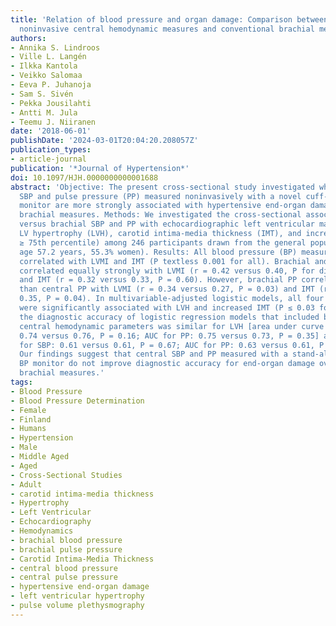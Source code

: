 ```yaml
---
title: 'Relation of blood pressure and organ damage: Comparison between feasible,
  noninvasive central hemodynamic measures and conventional brachial measures'
authors:
- Annika S. Lindroos
- Ville L. Langén
- Ilkka Kantola
- Veikko Salomaa
- Eeva P. Juhanoja
- Sam S. Sivén
- Pekka Jousilahti
- Antti M. Jula
- Teemu J. Niiranen
date: '2018-06-01'
publishDate: '2024-03-01T20:04:20.208057Z'
publication_types:
- article-journal
publication: '*Journal of Hypertension*'
doi: 10.1097/HJH.0000000000001688
abstract: 'Objective: The present cross-sectional study investigated whether central
  SBP and pulse pressure (PP) measured noninvasively with a novel cuff-based stand-alone
  monitor are more strongly associated with hypertensive end-organ damage than corresponding
  brachial measures. Methods: We investigated the cross-sectional association of central
  versus brachial SBP and PP with echocardiographic left ventricular mass index (LVMI),
  LV hypertrophy (LVH), carotid intima-media thickness (IMT), and increased IMT (IMT
  ≥ 75th percentile) among 246 participants drawn from the general population (mean
  age 57.2 years, 55.3% women). Results: All blood pressure (BP) measures were positively
  correlated with LVMI and IMT (P textless 0.001 for all). Brachial and central SBP
  correlated equally strongly with LVMI (r = 0.42 versus 0.40, P for difference 0.19)
  and IMT (r = 0.32 versus 0.33, P = 0.60). However, brachial PP correlated more strongly
  than central PP with LVMI (r = 0.34 versus 0.27, P = 0.03) and IMT (r = 0.40 versus
  0.35, P = 0.04). In multivariable-adjusted logistic models, all four BP measures
  were significantly associated with LVH and increased IMT (P ≤ 0.03 for all). However,
  the diagnostic accuracy of logistic regression models that included brachial or
  central hemodynamic parameters was similar for LVH [area under curve (AUC) for SBP:
  0.74 versus 0.76, P = 0.16; AUC for PP: 0.75 versus 0.73, P = 0.35] and IMT (AUC
  for SBP: 0.61 versus 0.61, P = 0.67; AUC for PP: 0.63 versus 0.61, P = 0.29). Conclusion:
  Our findings suggest that central SBP and PP measured with a stand-alone noninvasive
  BP monitor do not improve diagnostic accuracy for end-organ damage over corresponding
  brachial measures.'
tags:
- Blood Pressure
- Blood Pressure Determination
- Female
- Finland
- Humans
- Hypertension
- Male
- Middle Aged
- Aged
- Cross-Sectional Studies
- Adult
- carotid intima-media thickness
- Hypertrophy
- Left Ventricular
- Echocardiography
- Hemodynamics
- brachial blood pressure
- brachial pulse pressure
- Carotid Intima-Media Thickness
- central blood pressure
- central pulse pressure
- hypertensive end-organ damage
- left ventricular hypertrophy
- pulse volume plethysmography
---
```

